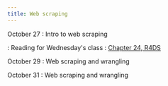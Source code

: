 ```yaml
---
title: Web scraping
---
```


October 27
: Intro to web scraping

: Reading for Wednesday's class
  : [Chapter 24, R4DS](https://r4ds.hadley.nz/webscraping.html)

October 29
: Web scraping and wrangling

October 31
: Web scraping and wrangling